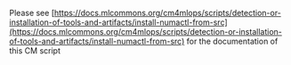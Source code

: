 Please see [https://docs.mlcommons.org/cm4mlops/scripts/detection-or-installation-of-tools-and-artifacts/install-numactl-from-src](https://docs.mlcommons.org/cm4mlops/scripts/detection-or-installation-of-tools-and-artifacts/install-numactl-from-src) for the documentation of this CM script
